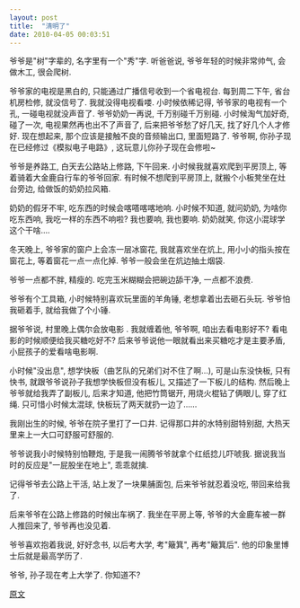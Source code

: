 ```yaml
---
layout: post
title:  "清明了"
date: 2010-04-05 00:03:51
---
```


爷爷是"树"字辈的, 名字里有一个"秀"字. 听爸爸说, 爷爷年轻的时候非常帅气, 会做木工, 很会爬树. 

爷爷家的电视是黑白的, 只能通过广播信号收到一个省电视台. 每到周二下午, 省台机房检修, 就没信号了. 我就没得电视看喽. 小时候依稀记得, 爷爷家的电视有一个孔, 一碰电视就没声音了. 爷爷奶奶一再说, 千万别碰千万别碰. 小时候淘气加好奇, 碰了一次, 电视果然再也出不了声音了, 后来把爷爷愁了好几天, 找了好几个人才修好. 现在想起来, 那个应该是接触不良的音频输出口, 里面短路了. 爷爷啊, 你孙子现在已经修过《模拟电子电路》, 这玩意儿你孙子现在会修啦~ 

爷爷是养路工, 白天去公路站上修路, 下午回来. 小时候我就喜欢爬到平房顶上, 等着骑着大金鹿自行车的爷爷回家. 有时候不想爬到平房顶上, 就搬个小板凳坐在灶台旁边, 给做饭的奶奶拉风箱. 

奶奶的假牙不牢, 吃东西的时候会喀嗒喀喀地响. 小时候不知道, 就问奶奶, 为啥你吃东西响, 我吃一样的东西不响啦? 我也要响, 我也要响. 奶奶就笑, 你这小混球学这个干啥....

冬天晚上, 爷爷家的窗户上会冻一层冰窗花, 我就喜欢坐在炕上, 用小小的指头按在窗花上, 等着窗花一点一点化掉. 爷爷一般会坐在炕边抽土烟袋. 

爷爷一点都不胖, 精瘦的. 吃完玉米糊糊会把碗边舔干净, 一点都不浪费. 

爷爷有个工具箱, 小时候特别喜欢玩里面的羊角锤, 老想拿着出去砸石头玩. 爷爷怕我砸着手, 就给我做了个小锤. 

据爷爷说, 村里晚上偶尔会放电影 . 我就缠着他, 爷爷啊, 咱出去看电影好不? 看电影的时候顺便给我买糖吃好不? 后来爷爷说他一眼就看出来买糖吃才是主要矛盾, 小屁孩子的爱看啥电影啊. 

小时候"没出息", 想学快板（曲艺队的兄弟们对不住了啊...), 可是山东没快板, 只有快书, 就跟爷爷说孙子我想学快板但没有板儿, 又描述了一下板儿的结构. 然后晚上爷爷就给我弄了副板儿, 后来才知道, 他把竹筒锯开, 用烧火棍钻了俩眼儿, 穿了红绳. 只可惜小时候太混球, 快板玩了两天就扔一边了......

我刚出生的时候, 爷爷在院子里打了一口井. 记得那口井的水特别甜特别甜, 大热天里来上一大口可舒服可舒服的. 

爷爷说我小时候特别怕鞭炮, 于是我一闹腾爷爷就拿个红纸捻儿吓唬我. 据说我当时的反应是"一屁股坐在地上", 乖乖就擒. 

记得爷爷去公路上干活, 站上发了一块果脯面包, 后来爷爷就忍着没吃, 带回来给我了. 

后来爷爷在公路上修路的时候出车祸了. 我坐在平房上等, 爷爷的大金鹿车被一群人推回来了, 爷爷再也没见着. 



爷爷喜欢抱着我说, 好好念书, 以后考大学, 考"簸箕", 再考"簸箕后". 他的印象里博士后就是最高学历了. 



爷爷, 孙子现在考上大学了. 你知道不? 

[原文](http://blog.renren.com/blog/229448814/456546362?bfrom=01020110200)
